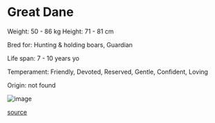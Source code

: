 # Great Dane

Weight: 50 - 86 kg
Height: 71 - 81 cm

Bred for: Hunting & holding boars, Guardian

Life span: 7 - 10 years yo

Temperament: Friendly, Devoted, Reserved, Gentle, Confident, Loving

Origin: not found

![image](https://cdn2.thedogapi.com/images/B1Edfl9NX_1280.jpg)

[source](https://api.thedogapi.com/v1/breeds/124)
